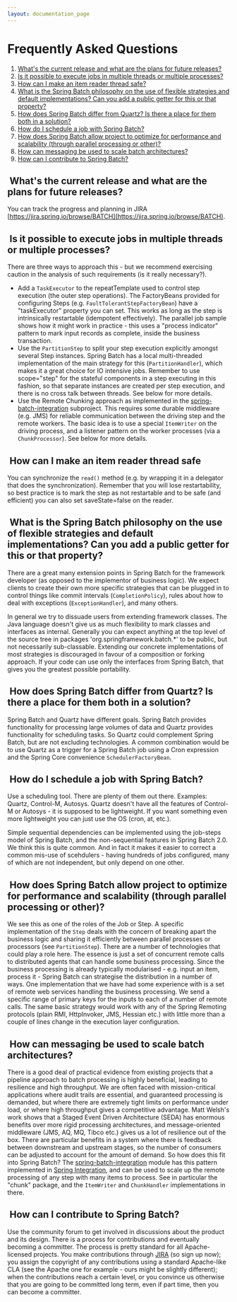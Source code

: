 ```yaml
---
layout: documentation_page
---
```

# Frequently Asked Questions

1. [What's the current release and what are the plans for future releases?](#release)
2. [Is it possible to execute jobs in multiple threads or multiple processes?](#threading)
3. [How can I make an item reader thread safe?](#threading-reader)
4. [What is the Spring Batch philosophy on the use of flexible strategies and default implementations? Can you add a public getter for this or that property?](#flexible)
5. [How does Spring Batch differ from Quartz? Is there a place for them both in a solution?](#quartz)
6. [How do I schedule a job with Spring Batch?](#schedulers)
7. [How does Spring Batch allow project to optimize for performance and scalability (through parallel processing or other)?](#parallel)
8. [How can messaging be used to scale batch architectures?](#messaging)
9. [How can I contribute to Spring Batch?](#contributions)

## <a name="release">&nbsp;</a>What's the current release and what are the plans for future releases?

You can track the progress and planning in JIRA [https://jira.spring.io/browse/BATCH](https://jira.spring.io/browse/BATCH).

## <a name="threading">&nbsp;</a>Is it possible to execute jobs in multiple threads or multiple processes?

There are three ways to approach this - but we recommend exercising caution in the analysis of such requirements (is it really necessary?).

* Add a `TaskExecutor` to the repeatTemplate used to control step execution (the outer step operations). The FactoryBeans provided for configuring Steps (e.g. `FaultTolerantStepFactoryBean`) have a "taskExecutor" property you can set. This works as long as the step is intrinsically restartable (idempotent effectively). The parallel job sample shows how it might work in practice - this uses a "process indicator" pattern to mark input records as complete, inside the business transaction.
* Use the `PartitionStep` to split your step execution explicitly amongst several Step instances. Spring Batch has a local multi-threaded implementation of the main strategy for this (`PartitionHandler`), which makes it a great choice for IO intensive jobs. Remember to use scope="step" for the stateful components in a step executing in this fashion, so that separate instances are created per step execution, and there is no cross talk between threads. See below for more details.
* Use the Remote Chunking approach as implemented in the [spring-batch-integration](https://github.com/spring-projects/spring-batch/tree/master/spring-batch-integration) subproject. This requires some durable middleware (e.g. JMS) for reliable communication between the driving step and the remote workers. The basic idea is to use a special `ItemWriter` on the driving process, and a listener pattern on the worker processes (via a `ChunkProcessor`). See below for more details.

## <a name="threading-reader">&nbsp;</a>How can I make an item reader thread safe

You can synchronize the `read()` method (e.g. by wrapping it in a delegator that does the synchronization).  Remember that you will lose restartability, so best practice is to mark the step as not restartable and to be safe (and efficient) you can also set saveState=false on the reader.

## <a name="flexible">&nbsp;</a>What is the Spring Batch philosophy on the use of flexible strategies and default implementations? Can you add a public getter for this or that property?

There are a great many extension points in Spring Batch for the framework developer (as opposed to the implementor of business logic). We expect clients to create their own more specific strategies that can be plugged in to control things like commit intervals (`CompletionPolicy`), rules about how to deal with exceptions (`ExceptionHandler`), and many others.

In general we try to dissuade users from extending framework classes. The Java language doesn't give us as much flexibility to mark classes and interfaces as internal. Generally you can expect anything at the top level of the source tree in packages 'org.springframework.batch.*' to be public, but not necessarily sub-classable. Extending our concrete implementations of most strategies is discouraged in favour of a composition or forking approach. If your code can use only the interfaces from Spring Batch, that gives you the greatest possible portability.

## <a name="quartz">&nbsp;</a>How does Spring Batch differ from Quartz? Is there a place for them both in a solution?

Spring Batch and Quartz have different goals. Spring Batch provides functionality for processing large volumes of data and Quartz provides functionality for scheduling tasks. So Quartz could complement Spring Batch, but are not excluding technologies. A common combination would be to use Quartz as a trigger for a Spring Batch job using a Cron expression and the Spring Core convenience `SchedulerFactoryBean`.

## <a name="schedulers">&nbsp;</a>How do I schedule a job with Spring Batch?

Use a scheduling tool. There are plenty of them out there. Examples: Quartz, Control-M, Autosys. Quartz doesn't have all the features of Control-M or Autosys - it is supposed to be lightweight. If you want something even more lightweight you can just use the OS (cron, at, etc.).

Simple sequential dependencies can be implemented using the job-steps model of Spring Batch, and the non-sequential features in Spring Batch 2.0. We think this is quite common. And in fact it makes it easier to correct a common mis-use of scehdulers - having hundreds of jobs configured, many of which are not independent, but only depend on one other.

## <a name="parallel">&nbsp;</a>How does Spring Batch allow project to optimize for performance and scalability (through parallel processing or other)?

We see this as one of the roles of the Job or Step. A specific implementation of the `Step` deals with the concern of breaking apart the business logic and sharing it efficiently between parallel processes or processors (see `PartitionStep`). There are a number of technologies that could play a role here. The essence is just a set of concurrent remote calls to distributed agents that can handle some business processing. Since the business processing is already typically modularised - e.g. input an item, process it - Spring Batch can strategise the distribution in a number of ways. One implementation that we have had some experience with is a set of remote web services handling the business processing. We send a specific range of primary keys for the inputs to each of a number of remote calls. The same basic strategy would work with any of the Spring Remoting protocols (plain RMI, HttpInvoker, JMS, Hessian etc.) with little more than a couple of lines change in the execution layer configuration.

## <a name="messaging">&nbsp;</a>How can messaging be used to scale batch architectures?

There is a good deal of practical evidence from existing projects that a pipeline approach to batch processing is highly beneficial, leading to resilience and high throughput. We are often faced with mission-critical applications where audit trails are essential, and guaranteed processing is demanded, but where there are extremely tight limits on performance under load, or where high throughput gives a competitive advantage. Matt Welsh's work shows that a Staged Event Driven Architecture (SEDA) has enormous benefits over more rigid processing architectures, and message-oriented middleware (JMS, AQ, MQ, Tibco etc.) gives us a lot of resilience out of the box. There are particular benefits in a system where there is feedback between downstream and upstream stages, so the number of consumers can be adjusted to account for the amount of demand. So how does this fit into Spring Batch? The [spring-batch-integration](https://github.com/spring-projects/spring-batch/tree/master/spring-batch-integration) module has this pattern implemented in [Spring Integration](https://projects.spring.io/spring-integration/), and can be used to scale up the remote processing of any step with many items to process. See in particular the "chunk" package, and the `ItemWriter` and `ChunkHandler` implementations in there.

## <a name="contributions">&nbsp;</a>How can I contribute to Spring Batch?

Use the community forum to get involved in discussions about the product and its design. There is a process for contributions and eventually becoming a committer. The process is pretty standard for all Apache-licensed projects. You make contributions through [JIRA](https://jira.spring.io/browse/BATCH) (so sign up now); you assign the copyright of any contributions using a standard Apache-like CLA (see the Apache one for example - ours might be slightly different); when the contributions reach a certain level, or you convince us otherwise that you are going to be committed long term, even if part time, then you can become a committer.
